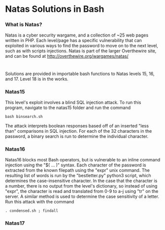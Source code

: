 # Natas Solutions in Bash

### What is Natas?
Natas is a cyber security wargame, and a collection of ~25 web pages written in PHP. Each level/page has a specific vulnerability that can exploited in various ways to find the password to move on to the next level, such as with scripts injections. 
Natas is part of the larger Overthewire site, and can be found at
http://overthewire.org/wargames/natas/

#

Solutions are provided in importable bash functions to Natas levels 15, 16, and 17. Level 18 is in the works.


### Natas15
This level's exploit involves a blind SQL injection attack. To run this program, navigate to the natas15 folder and run the command
```
bash binsearch.sh
```
The attack interprets boolean responses based off of an inserted "less than" comparisons in SQL injection. For each of the 32 characters in the password, a binary search is run to determine the individual character.

### Natas16
Natas16 blocks most Bash operators, but is vulnerable to an inline command injection using the "$( ... )" syntax. Each character of the password is extracted from the known filepath using the "expr" unix command. The resulting list of words is run by the "bestletter.py" python3 script, which determines the case-insensitive character. In the case that the character is a number, there is no output from the level's dictionary, so instead of using "expr", the character is read and translated from 0-9 to a-j using "tr" on the server. A similar method is used to determine the case sensitivity of a letter. Run this attack with the command
```
. condensed.sh ; findall
```

### Natas17


